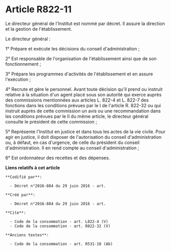 # Article R822-11

Le directeur général de l'Institut est nommé par décret. Il assure la direction et la gestion de l'établissement. 

Le directeur général : 

1° Prépare et exécute les décisions du conseil d'administration ; 

2° Est responsable de l'organisation de l'établissement ainsi que de son fonctionnement ; 

3° Prépare les programmes d'activités de l'établissement et en assure l'exécution ; 

4° Recrute et gère le personnel. Avant toute décision qu'il prend ou instruit relative à la situation d'un agent placé sous
son autorité qui exerce auprès des commissions mentionnées aux articles L. 822-4 et L. 822-7 des fonctions dans les
conditions prévues par le I de l'article R. 822-32 ou qui instruit auprès de cette commission un avis ou une recommandation
dans les conditions prévues par le II du même article, le directeur général consulte le président de cette commission ; 

5° Représente l'Institut en justice et dans tous les actes de la vie civile. Pour agir en justice, il doit disposer de
l'autorisation du conseil d'administration ou, à défaut, en cas d'urgence, de celle du président du conseil d'administration.
Il en rend compte au conseil d'administration ; 

6° Est ordonnateur des recettes et des dépenses.

**Liens relatifs à cet article**

	**Codifié par**:

	  - Décret n°2016-884 du 29 juin 2016 - art.

	**Créé par**:

	  - Décret n°2016-884 du 29 juin 2016 - art.

	**Cite**:

	  - Code de la consommation - art. L822-4 (V)
	  - Code de la consommation - art. R822-32 (V)

	**Anciens textes**:

	  - Code de la consommation - art. R531-10 (Ab)
